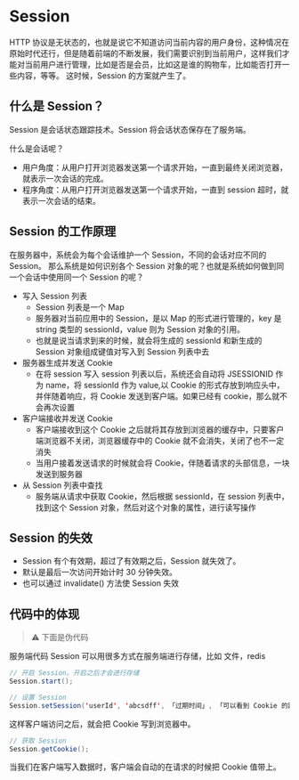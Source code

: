 # Session
HTTP 协议是无状态的，也就是说它不知道访问当前内容的用户身份，这种情况在原始时代还行，但是随着前端的不断发展，我们需要识别到当前用户，这样我们才能对当前用户进行管理，比如是否是会员，比如这是谁的购物车，比如能否打开一些内容，等等。
这时候，Session 的方案就产生了。



## 什么是 Session？
Session 是会话状态跟踪技术。Session 将会话状态保存在了服务端。

什么是会话呢？
* 用户角度：从用户打开浏览器发送第一个请求开始，一直到最终关闭浏览器，就表示一次会话的完成。
* 程序角度：从用户打开浏览器发送第一个请求开始，一直到 session 超时，就表示一次会话的结束。



## Session 的工作原理
在服务器中，系统会为每个会话维护一个 Session，不同的会话对应不同的 Session。
那么系统是如何识别各个 Session 对象的呢？也就是系统如何做到同一个会话中使用同一个 Session 的呢？


* 写入 Session 列表
  * Session 列表是一个 Map
  * 服务器对当前应用中的 Session，是以 Map 的形式进行管理的，key 是 string 类型的 sessionId，value 则为 Session 对象的引用。
  * 也就是说当请求到来的时候，就会将生成的 sessionId 和新生成的 Session 对象组成键值对写入到 Session 列表中去
* 服务器生成并发送 Cookie
  * 在将 session 写入 session 列表以后，系统还会自动将 JSESSIONID 作为 name，将 sessionId 作为 value,以 Cookie 的形式存放到响应头中，并伴随着响应，将 Cookie 发送到客户端。如果已经有 cookie，那么就不会再次设置
* 客户端接收并发送 Cookie
  * 客户端接收到这个 Cookie 之后就将其存放到浏览器的缓存中，只要客户端浏览器不关闭，浏览器缓存中的 Cookie 就不会消失，关闭了也不一定消失
  * 当用户接着发送请求的时候就会将 Cookie，伴随着请求的头部信息，一块发送到服务器
* 从 Session 列表中查找
  * 服务端从请求中获取 Cookie，然后根据 sessionId，在 session 列表中，找到这个 Session 对象，然后对这个对象的属性，进行读写操作



## Session 的失效
* Session 有个有效期，超过了有效期之后，Session 就失效了。
* 默认是最后一次访问开始计时 30 分钟失效。
* 也可以通过 invalidate() 方法使 Session 失效



## 代码中的体现
> ⚠️ 下面是伪代码


服务端代码
Session 可以用很多方式在服务端进行存储，比如 文件，redis
```java
// 开启 Session。开启之后才会进行存储
Session.start();

// 设置 Session
Session.setSession('userId', 'abcsdff', 「过期时间」, 「可以看到 Cookie 的路径」);
```
这样客户端访问之后，就会把 Cookie 写到浏览器中。


```java
// 获取 Session
Session.getCookie();
```

当我们在客户端写入数据时，客户端会自动的在请求的时候把 Cookie 值带上。


